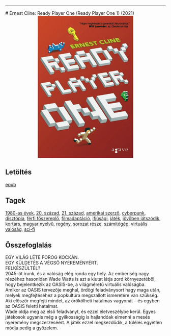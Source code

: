 <hr/>
# <a name="id_1275">Ernest Cline: Ready Player One (Ready Player One 1) (2021)</a>
<center><img src="https://github.com/BercziSandor/calibre_lib/raw/main/main/Ernest%20Cline/Ready%20Player%20One%20%281275%29/cover.jpg" alt="cover" width="300"/></center>

## Letöltés
[epub](https://github.com/BercziSandor/calibre_lib/raw/main/main/Ernest%20Cline/Ready%20Player%20One%20%281275%29/Ready%20Player%20One%20-%20Ernest%20Cline.epub)

## Tagek
[1980-as évek](https://github.com/berczisandor/calibre_lib/blob/main/main/_tags/1980-as%20%c3%a9vek.md), [20. század](https://github.com/berczisandor/calibre_lib/blob/main/main/_tags/20.%20sz%c3%a1zad.md), [21. század](https://github.com/berczisandor/calibre_lib/blob/main/main/_tags/21.%20sz%c3%a1zad.md), [amerikai szerző](https://github.com/berczisandor/calibre_lib/blob/main/main/_tags/amerikai%20szerz%c5%91.md), [cyberpunk](https://github.com/berczisandor/calibre_lib/blob/main/main/_tags/cyberpunk.md), [disztópia](https://github.com/berczisandor/calibre_lib/blob/main/main/_tags/diszt%c3%b3pia.md), [férfi főszereplő](https://github.com/berczisandor/calibre_lib/blob/main/main/_tags/f%c3%a9rfi%20f%c5%91szerepl%c5%91.md), [filmadaptáció](https://github.com/berczisandor/calibre_lib/blob/main/main/_tags/filmadapt%c3%a1ci%c3%b3.md), [ifjúsági](https://github.com/berczisandor/calibre_lib/blob/main/main/_tags/ifj%c3%bas%c3%a1gi.md), [játék](https://github.com/berczisandor/calibre_lib/blob/main/main/_tags/j%c3%a1t%c3%a9k.md), [jövőben játszódik](https://github.com/berczisandor/calibre_lib/blob/main/main/_tags/j%c3%b6v%c5%91ben%20j%c3%a1tsz%c3%b3dik.md), [kortárs](https://github.com/berczisandor/calibre_lib/blob/main/main/_tags/kort%c3%a1rs.md), [magyar nyelvű](https://github.com/berczisandor/calibre_lib/blob/main/main/_tags/magyar%20nyelv%c5%b1.md), [regény](https://github.com/berczisandor/calibre_lib/blob/main/main/_tags/reg%c3%a9ny.md), [sorozat része](https://github.com/berczisandor/calibre_lib/blob/main/main/_tags/sorozat%20r%c3%a9sze.md), [számítógép](https://github.com/berczisandor/calibre_lib/blob/main/main/_tags/sz%c3%a1m%c3%adt%c3%b3g%c3%a9p.md), [virtuális valóság](https://github.com/berczisandor/calibre_lib/blob/main/main/_tags/virtu%c3%a1lis%20val%c3%b3s%c3%a1g.md), [sci-fi](https://github.com/berczisandor/calibre_lib/blob/main/main/_tags/sci-fi.md)

## Összefoglalás
<div>
<p>EGY VILÁG LÉTE FOROG KOCKÁN.<br>EGY KÜLDETÉS A VÉGSŐ NYEREMÉNYÉRT.<br>FELKÉSZÜLTÉL?<br>2045-öt írunk, és a valóság elég ronda egy hely. Az emberiség nagy részéhez hasonlóan Wade Watts is azt a kiutat látja zord környezetéből, hogy bejelentkezik az OASIS-be, a világméretű virtuális valóságba.<br>Amikor az OASIS tervezője meghal, ördögi feladványsort hagy maga után, melyek megfejtéséhez a popkultúra megszállott ismeretére van szükség. Aki először megfejti mindet, az örökölheti hatalmas vagyonát – és egyben az OASIS feletti hatalmat.<br>Wade oldja meg az első feladványt, és ezzel életveszélybe kerül. Egyes játékosok ugyanis még a gyilkosságig is hajlandóak elmenni a mesés nyeremény megszerzéséért. A játék ezzel megkezdődik, a túlélés egyetlen módja pedig a győzelem.</p></div>


